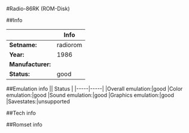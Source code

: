 #Radio-86RK (ROM-Disk)

##Info

||Info|
|-----|-----|
|**Setname:**|radiorom
|**Year:**|1986
|**Manufacturer:**|<unknown>
|**Status:**|good

##Emulation info
|| Status |
|-----|-----|
|Overall emulation:|good
|Color emulation:|good
|Sound emulation:|good
|Graphics emulation:|good
|Savestates:|unsupported

##Tech info

##Romset info

<!--- START OF EDITED COMMENT DO NOT TOUCH TEXT ABOVE-->
